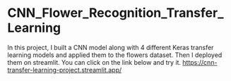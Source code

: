 # CNN_Flower_Recognition_Transfer_Learning
In this project, I built a CNN model along with 4 different Keras transfer learning models and applied them to the flowers dataset. 
Then I deployed them on streamlit.
You can click on the link below and try it. 
https://cnn-transfer-learning-project.streamlit.app/
